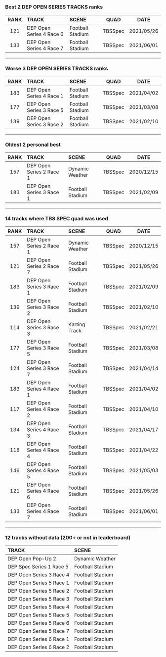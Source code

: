 ### Best 2 DEP OPEN SERIES TRACKS ranks
|RANK|TRACK|SCENE|QUAD|DATE|
|:---:|:---|:---|:---:|:---:|
|121|DEP Open Series 4 Race 6|Football Stadium|TBSSpec|2021/05/26|
|133|DEP Open Series 4 Race 7|Football Stadium|TBSSpec|2021/06/01|
---
### Worse 3 DEP OPEN SERIES TRACKS ranks
|RANK|TRACK|SCENE|QUAD|DATE|
|:---:|:---|:---|:---:|:---:|
|183|DEP Open Series 4 Race 1|Football Stadium|TBSSpec|2021/04/02|
|177|DEP Open Series 3 Race 5|Football Stadium|TBSSpec|2021/03/08|
|139|DEP Open Series 3 Race 2|Football Stadium|TBSSpec|2021/02/10|
---
### Oldest 2 personal best
|RANK|TRACK|SCENE|QUAD|DATE|
|:---:|:---|:---|:---:|:---:|
|157|DEP Open Series 2 Race 1|Dynamic Weather|TBSSpec|2020/12/15|
|183|DEP Open Series 3 Race 1|Football Stadium|TBSSpec|2021/02/09|
---
### 14 tracks where TBS SPEC quad was used
|RANK|TRACK|SCENE|QUAD|DATE|
|:---:|:---|:---|:---:|:---:|
|157|DEP Open Series 2 Race 1|Dynamic Weather|TBSSpec|2020/12/15|
|121|DEP Open Series 2 Race 7|Football Stadium|TBSSpec|2021/05/26|
|183|DEP Open Series 3 Race 1|Football Stadium|TBSSpec|2021/02/09|
|139|DEP Open Series 3 Race 2|Football Stadium|TBSSpec|2021/02/10|
|114|DEP Open Series 3 Race 3|Karting Track|TBSSpec|2021/02/21|
|177|DEP Open Series 3 Race 5|Football Stadium|TBSSpec|2021/03/08|
|124|DEP Open Series 3 Race 7|Football Stadium|TBSSpec|2021/04/14|
|183|DEP Open Series 4 Race 1|Football Stadium|TBSSpec|2021/04/02|
|117|DEP Open Series 4 Race 2|Football Stadium|TBSSpec|2021/04/10|
|134|DEP Open Series 4 Race 3|Football Stadium|TBSSpec|2021/04/17|
|118|DEP Open Series 4 Race 4|Football Stadium|TBSSpec|2021/04/22|
|146|DEP Open Series 4 Race 5|Football Stadium|TBSSpec|2021/05/03|
|121|DEP Open Series 4 Race 6|Football Stadium|TBSSpec|2021/05/26|
|133|DEP Open Series 4 Race 7|Football Stadium|TBSSpec|2021/06/01|
---
### 12 tracks without data (200+ or not in leaderboard)
|TRACK|SCENE|
|:---|:---|
|DEP Open Pop-Up 2|Dynamic Weather|
|DEP Spec Series 1 Race 5|Football Stadium|
|DEP Open Series 3 Race 4|Football Stadium|
|DEP Open Series 5 Race 1|Football Stadium|
|DEP Open Series 5 Race 2|Football Stadium|
|DEP Open Series 5 Race 3|Football Stadium|
|DEP Open Series 5 Race 4|Football Stadium|
|DEP Open Series 5 Race 5|Football Stadium|
|DEP Open Series 5 Race 6|Football Stadium|
|DEP Open Series 5 Race 7|Football Stadium|
|DEP Open Series 6 Race 1|Football Stadium|
|DEP Open Series 6 Race 2|Football Stadium|
